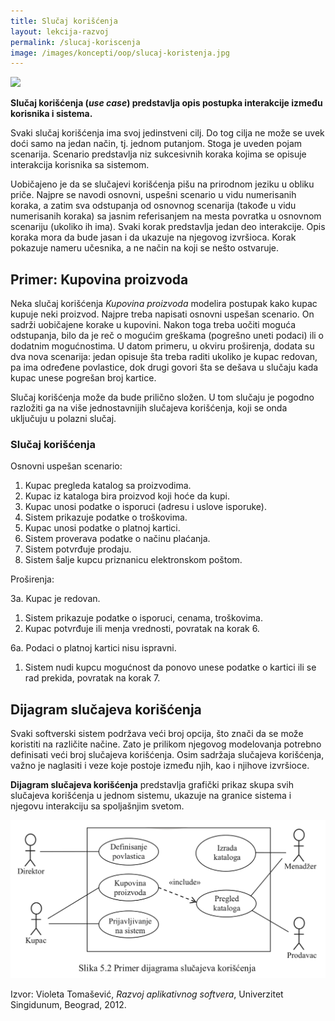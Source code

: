 ```yaml
---
title: Slučaj korišćenja
layout: lekcija-razvoj
permalink: /slucaj-koriscenja
image: /images/koncepti/oop/slucaj-koristenja.jpg
---
```


![]({{page.image}})

**Slučaj korišćenja (*use case*) predstavlja opis postupka interakcije između korisnika i sistema.**

Svaki slučaj korišćenja ima svoj jedinstveni cilj. Do tog cilja ne može se uvek doći samo na jedan način, tj. jednom putanjom. Stoga je uveden pojam scenarija. Scenario predstavlja niz sukcesivnih koraka kojima se opisuje interakcija korisnika sa sistemom.

Uobičajeno je da se slučajevi korišćenja pišu na prirodnom jeziku u obliku priče. Najpre se navodi osnovni, uspešni scenario u vidu numerisanih koraka, a zatim sva odstupanja od osnovnog scenarija (takođe u vidu numerisanih koraka) sa jasnim referisanjem na mesta povratka u osnovnom scenariju (ukoliko ih ima). Svaki korak predstavlja jedan deo interakcije. Opis koraka mora da bude jasan i da ukazuje na njegovog izvršioca. Korak pokazuje nameru učesnika, a ne način na koji se nešto ostvaruje.

## Primer: Kupovina proizvoda

Neka slučaj korišćenja *Kupovina proizvoda* modelira postupak kako kupac kupuje neki proizvod. Najpre treba napisati osnovni uspešan scenario. On sadrži uobičajene korake u kupovini. Nakon toga treba uočiti moguća odstupanja, bilo da je reč o mogućim greškama (pogrešno uneti podaci) ili o dodatnim mogućnostima. U datom primeru, u okviru proširenja, dodata su dva nova scenarija: jedan opisuje šta treba raditi ukoliko je kupac redovan, pa ima određene povlastice, dok drugi govori šta se dešava u slučaju kada kupac unese pogrešan broj kartice.

Slučaj korišćenja može da bude prilično složen. U tom slučaju je pogodno razložiti ga na više jednostavnijih slučajeva korišćenja, koji se onda uključuju u polazni slučaj.

### Slučaj korišćenja

Osnovni uspešan scenario:

1. Kupac pregleda katalog sa proizvodima.
2. Kupac iz kataloga bira proizvod koji hoće da kupi.
3. Kupac unosi podatke o isporuci (adresu i uslove isporuke).
4. Sistem prikazuje podatke o troškovima.
5. Kupac unosi podatke o platnoj kartici.
6. Sistem proverava podatke o načinu plaćanja.
7. Sistem potvrđuje prodaju.
8. Sistem šalje kupcu priznanicu elektronskom poštom.

Proširenja:

3a. Kupac je redovan.
  1. Sistem prikazuje podatke o isporuci, cenama, troškovima.
  2. Kupac potvrđuje ili menja vrednosti, povratak na korak 6.

6a. Podaci o platnoj kartici nisu ispravni.
  1. Sistem nudi kupcu mogućnost da ponovo unese podatke o kartici ili se rad prekida, povratak na korak 7.

## Dijagram slučajeva korišćenja

Svaki softverski sistem podržava veći broj opcija, što znači da se može koristiti na različite načine. Zato je prilikom njegovog modelovanja potrebno definisati veći broj slučajeva korišćenja. Osim sadržaja slučajeva korišćenja, važno je naglasiti i veze koje postoje između njih, kao i njihove izvršioce.

**Dijagram slučajeva korišćenja** predstavlja grafički prikaz skupa svih slučajeva korišćenja u jednom sistemu, ukazuje na granice sistema i njegovu interakciju sa spoljašnjim svetom.

![](/images/koncepti/oop/dijagram-slucajeva-koristenja.png)

Izvor: Violeta Tomašević, *Razvoj aplikativnog softvera*, Univerzitet Singidunum, Beograd, 2012.
